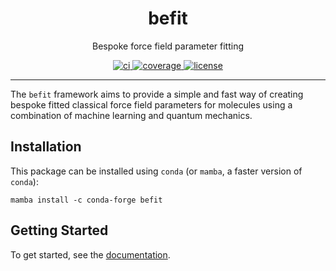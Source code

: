 <h1 align="center">befit</h1>

<p align="center">Bespoke force field parameter fitting</p>

<p align="center">
  <a href="https://github.com/SimonBoothroyd/befit/actions?query=workflow%3Aci">
    <img alt="ci" src="https://github.com/SimonBoothroyd/befit/actions/workflows/ci.yaml/badge.svg" />
  </a>
  <a href="https://codecov.io/gh/SimonBoothroyd/befit/branch/main">
    <img alt="coverage" src="https://codecov.io/gh/SimonBoothroyd/befit/branch/main/graph/badge.svg" />
  </a>
  <a href="https://opensource.org/licenses/MIT">
    <img alt="license" src="https://img.shields.io/badge/License-MIT-yellow.svg" />
  </a>
</p>

---

The `befit` framework aims to provide a simple and fast way of creating bespoke fitted
classical force field parameters for molecules using a combination of machine learning
and quantum mechanics.

## Installation

This package can be installed using `conda` (or `mamba`, a faster version of `conda`):

```shell
mamba install -c conda-forge befit
```

## Getting Started

To get started, see the [documentation](https://SimonBoothroyd.github.io/befit/latest/).
